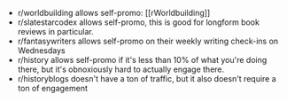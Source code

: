 - r/worldbuilding allows self-promo: [[rWorldbuilding]]
- r/slatestarcodex allows self-promo, this is good for longform book reviews in particular. 
- r/fantasywriters allows self-promo on their weekly writing check-ins on Wednesdays
- r/history allows self-promo if it's less than 10% of what you're doing there, but it's obnoxiously hard to actually engage there. 
- r/historyblogs doesn't have a ton of traffic, but it also doesn't require a ton of engagement